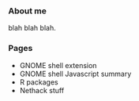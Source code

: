 ### About me

blah blah blah.

### Pages

* GNOME shell extension
* GNOME shell Javascript summary
* R packages
* Nethack stuff
